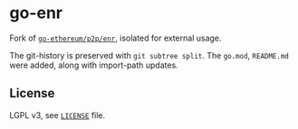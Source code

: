 # go-enr

Fork of [`go-ethereum/p2p/enr`](https://github.com/ethereum/go-ethereum/tree/master/p2p/enr), isolated for external usage.

The git-history is preserved with `git subtree split`.
The `go.mod`, `README.md` were added, along with import-path updates.

## License

LGPL v3, see [`LICENSE`](./LICENSE) file.
